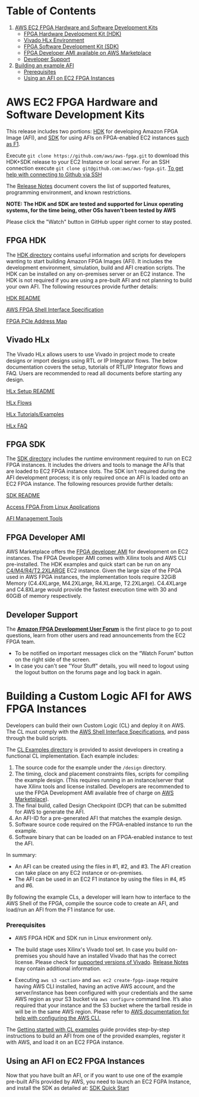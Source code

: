 <span style="display: inline-block;">

# Table of Contents

1. [AWS EC2 FPGA Hardware and Software Development Kits](#devkit)
    - [FPGA Hardware Development Kit (HDK)](#fpgahdk)
    - [Vivado HLx Environment](#fpgahlx)    
    - [FPGA Software Development Kit (SDK)](#fpgasdk)
    - [FPGA Developer AMI available on AWS Marketplace](#devAmi)
    - [Developer Support](#devSupport)
2. [Building an example AFI](#buildingAnExample)
    - [Prerequisites](#buildingafiprereq)
    - [Using an AFI on EC2 FPGA Instances](#usingAfi)

<a name="devkit"></a>
# AWS EC2 FPGA Hardware and Software Development Kits 

This release includes two portions: [HDK](./hdk) for developing Amazon FPGA Image (AFI),  and [SDK](./sdk) for using AFIs on FPGA-enabled EC2 instances [such as F1](https://aws.amazon.com/ec2/instance-types/f1/).

Execute `git clone https://github.com/aws/aws-fpga.git` to download this HDK+SDK release to your EC2 Instance or local server.
For an SSH connection execute `git clone git@github.com:aws/aws-fpga.git`. [To get help with connecting to Github via SSH](https://help.github.com/articles/connecting-to-github-with-ssh/)

The [Release Notes](./RELEASE_NOTES.md) document covers the list of supported features, programming environment, and known restrictions.

**NOTE: The HDK and SDK are tested and supported for Linux operating systems, for the time being, other OSs haven't been tested by AWS**

Please click the "Watch" button in GitHub upper right corner to stay posted.

<a name="fpgahdk"></a>
## FPGA HDK 

The [HDK directory](./hdk) contains useful information and scripts for developers wanting to start building Amazon FPGA Images (AFI).  It includes the development environment, simulation, build and AFI creation scripts.  The HDK can be installed on any on-premises server or an EC2 instance. The HDK is not required if you are using a pre-built AFI and not planning to build your own AFI. The following resources provide further details:

[HDK README](./hdk/README.md)
        
[AWS FPGA Shell Interface Specification](./hdk/docs/AWS_Shell_Interface_Specification.md)
        
[FPGA PCIe Address Map](./hdk/docs/AWS_Fpga_Pcie_Memory_Map.md)

<a name="fpgahlx"></a>
## Vivado HLx 

The Vivado HLx allows users to use Vivado in project mode to create designs or import designs using RTL or IP Integrator flows.
The below documentation covers the setup, tutorials of RTL/IP Integrator flows and FAQ.  Users are recommended to read all documents before starting any design.

[HLx Setup README](./hdk/docs/IPI_GUI_Vivado_Setup.md)

[HLx Flows](./hdk/docs/IPI_GUI_Vivado_Flows.md)

[HLx Tutorials/Examples](./hdk/docs/IPI_GUI_Examples.md)

[HLx FAQ](./hdk/docs/IPI_GUI_Vivado_FAQ.md)
        
<a name="fpgasdk"></a>
## FPGA SDK

The [SDK directory](./sdk) includes the runtime environment required to run on EC2 FPGA instances. It includes the drivers and tools to manage the AFIs that are loaded to EC2 FPGA instance slots. The SDK isn't required during the AFI development process; it is only required once an AFI is loaded onto an EC2 FPGA instance. The following resources provide further details:

[SDK README](./sdk/README.md)

[Access FPGA From Linux Applications](./hdk/docs/Programmer_View.md)

[AFI Management Tools](./sdk/userspace/fpga_mgmt_tools/README.md)

<a name="devAmi"></a>
## FPGA Developer AMI 

AWS Marketplace offers the [FPGA developer AMI](https://aws.amazon.com/marketplace/pp/B06VVYBLZZ) for development on EC2 instances. The FPGA Developer AMI comes with Xilinx tools and AWS CLI pre-installed.  The HDK examples and quick start can be run on any [C4/M4/R4/T2.2XLARGE](https://aws.amazon.com/ec2/instance-types/) EC2 instance. Given the large size of the FPGA used in AWS FPGA instances, the implementation tools require 32GiB Memory (C4.4XLarge, M4.2XLarge, R4.XLarge, T2.2XLarge). C4.4XLarge and C4.8XLarge would provide the fastest execution time with 30 and 60GiB of memory respectively.

<a name="devSupport"></a>
## Developer Support 

The [**Amazon FPGA Development User Forum**](https://forums.aws.amazon.com/forum.jspa?forumID=243&start=0) is the first place to go to post questions, learn from other users and read announcements from the EC2 FPGA team. 

* To be notified on important messages click on the “Watch Forum” button on the right side of the screen.
* In case you can't see "Your Stuff" details, you will need to logout using the logout button on the forums page and log back in again. 


 
<a name="buildingAnExample"></a>
# Building a Custom Logic AFI for AWS FPGA Instances

Developers can build their own Custom Logic (CL) and deploy it on AWS.
The CL must comply with the [AWS Shell Interface Specifications](./hdk/docs/AWS_Shell_Interface_Specification.md), and pass through the build scripts.

The [CL Examples directory](./hdk/cl/examples) is provided to assist developers in creating a functional CL implementation. Each example includes:

1. The source code for the example under the `/design` directory.
2. The timing, clock and placement constraints files, scripts for compiling the example design. (This requires running in an instance/server that have Xilinx tools and license installed. Developers are recommended to use the FPGA Development AMI available free of charge on [AWS Marketplace](#devAmi)).
3. The final build, called Design Checkpoint (DCP) that can be submitted for AWS to generate the AFI.
4. An AFI-ID for a pre-generated AFI that matches the example design.
5. Software source code required on the FPGA-enabled instance to run the example.
6. Software binary that can be loaded on an FPGA-enabled instance to test the AFI.

In summary:

- An AFI can be created using the files in #1, #2, and #3. The AFI creation can take place on any EC2 instance or on-premises.
- The AFI can be used in an EC2 F1 instance by using the files in #4, #5 and #6.

By following the example CLs, a developer will learn how to interface to the AWS Shell of the FPGA, compile the source code to create an AFI, and load/run an AFI from the F1 instance for use.

<a name="buildingafiprereq"></a>
### Prerequisites
* AWS FPGA HDK and SDK run in Linux environment only.

* The build stage uses Xilinx's Vivado tool set. In case you build on-premises you should have an installed Vivado that has the correct license.  Please check for [supported versions of Vivado](./hdk/supported_vivado_versions.txt). [Release Notes](./RELEASE_NOTES.md) may contain additional information.
* Executing `aws s3 <action>` and `aws ec2 create-fpga-image` require having AWS CLI installed, having an active AWS account, and the server/instance has been configured with your credentials and the same AWS region as your S3 bucket via `aws configure` command line. It’s also required that your instance and the S3 bucket where the tarball reside in will be in the same AWS region.  Please refer to [AWS documentation for help with configuring the AWS CLI.](http://docs.aws.amazon.com/cli/latest/userguide/cli-chap-getting-started.html)   

The [Getting started with CL examples](./hdk/cl/examples/README.md) guide provides step-by-step instructions to build an AFI from one of the provided examples, register it with AWS, and load it on an EC2 FPGA instance.

<a name="usingAfi"></a>
## Using an AFI on EC2 FPGA Instances
Now that you have built an AFI, or if you want to use one of the example pre-built AFIs provided by AWS, you need to launch an EC2 FGPA Instance, and install the SDK as detailed at: [SDK Quick Start](./sdk/README.md)


